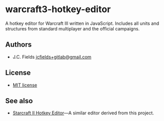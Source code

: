# warcraft3-hotkey-editor

A hotkey editor for Warcraft III written in JavaScript. Includes all units and structures from standard multiplayer and the official campaigns.

## Authors

- J.C. Fields <jcfields+gitlab@gmail.com>

## License

- [MIT license](http://opensource.org/licenses/mit-license.php)

## See also

- [Starcraft II Hotkey Editor](https://gitlab.com/jcfields/starcraft2-hotkey-editor)—A similar editor derived from this project.
